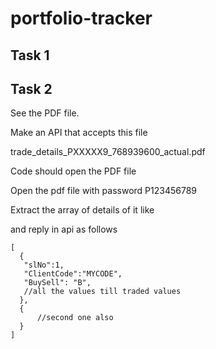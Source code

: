 # portfolio-tracker

## Task 1

## Task 2
See the PDF file. 

Make an API that accepts this file

trade_details_PXXXXX9_768939600_actual.pdf

Code should open the PDF file

Open the pdf file with password P123456789

Extract the array of details of it like

and reply in api as follows
```
[
  {
   "slNo":1,
   "ClientCode":"MYCODE",
   "BuySell": "B",
   //all the values till traded values
  },
  {
      //second one also
  }
]
```
